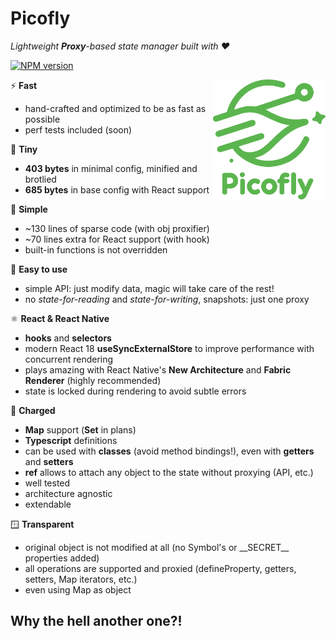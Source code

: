 # Picofly

_Lightweight **Proxy**-based state manager built with ❤️_

[![NPM version](https://img.shields.io/npm/v/picofly.svg)](https://www.npmjs.com/package/picofly)

<img src="docs/logo.webp" height="192" align="right">

⚡ **Fast**
  - hand-crafted and optimized to be as fast as possible
  - perf tests included (soon)  

🤏 **Tiny**
  - **403 bytes** in minimal config, minified and brotlied
  - **685 bytes** in base config with React support  

🥧 **Simple**
  - ~130 lines of sparse code (with obj proxifier)
  - ~70 lines extra for React support (with hook)
  - built-in functions is not overridden

🍳 **Easy to use**
  - simple API: just modify data, magic will take care of the rest!
  - no _state-for-reading_ and _state-for-writing_, snapshots: just one proxy

⚛️ **React & React Native**
  - **hooks** and **selectors**
  - modern React 18 **useSyncExternalStore** to improve performance with concurrent rendering
  - plays amazing with React Native's **New Architecture** and **Fabric Renderer** (highly recommended)
  - state is locked during rendering to avoid subtle errors 

🔋 **Charged**
  - **Map** support (**Set** in plans)
  - **Typescript** definitions
  - can be used with **classes** (avoid method bindings!), even with **getters** and **setters**
  - **ref** allows to attach any object to the state without proxying (API, etc.)  
  - well tested
  - architecture agnostic
  - extendable

🪟 **Transparent**
  - original object is not modified at all (no Symbol's or \_\_SECRET\_\_ properties added)
  - all operations are supported and proxied (defineProperty, getters, setters, Map iterators, etc.)
  - even using Map as object

## Why the hell another one?!
